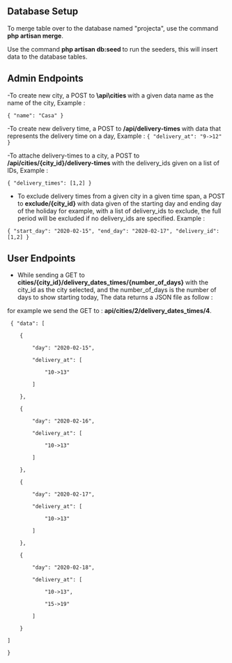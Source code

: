 


## Database Setup

To merge table over to the database named "projecta", use the command <strong>php artisan merge</strong>.

Use the command <strong> php artisan db:seed </strong> to run the seeders, this will insert data to the database tables.

## Admin Endpoints
-To create new city, a POST to <strong> \api\cities </strong> with a given data name as the name of the city, Example : 

`{
	"name": "Casa"
}`

-To create new delivery time, a POST to <strong> /api/delivery-times </strong> with data that represents the delivery time on a day, Example : 
`{
	"delivery_at": "9->12"
}`

-To attache delivery-times to a city, a POST to <strong> /api/cities/{city_id}/delivery-times </strong> with the delivery_ids given on a list of IDs, Example :

`{
	"delivery_times": [1,2]
}`

- To exclude delivery times from a given city in a given time span, a POST to <strong> exclude/{city_id} </strong> with data given of the starting day and ending day of the holiday for example, with a list of delivery_ids to exclude, the full period will be excluded if no delivery_ids are specified. Example :

`{
	"start_day": "2020-02-15",
	"end_day": "2020-02-17",
	"delivery_id": [1,2]
}`

## User Endpoints

- While sending a GET to <strong> cities/{city_id}/delivery_dates_times/{number_of_days} </strong> with the city_id as the city selected, and the number_of_days is the number of days to show starting today, The data returns a JSON file as follow : 

for example we send the GET to : <Strong>api/cities/2/delivery_dates_times/4</strong>.

`
{
    "data":
 [`
    
        {
        
            "day": "2020-02-15",
            
            "delivery_at": [
            
                "10->13"
                
            ]
            
        },
        
        {
        
            "day": "2020-02-16",
            
            "delivery_at": [
            
                "10->13"
                
            ]
            
        },
        
        {
        
            "day": "2020-02-17",
            
            "delivery_at": [
            
                "10->13"
                
            ]
            
        },
        
        {
        
            "day": "2020-02-18",
            
            "delivery_at": [
            
                "10->13",
                
                "15->19"
                
            ]
            
        }
        
    ]
    
`
}
`
